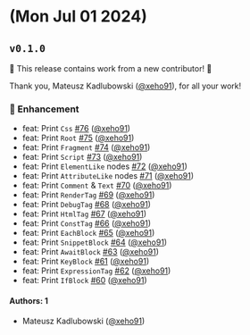 # (Mon Jul 01 2024)

## `v0.1.0`

:tada: This release contains work from a new contributor! :tada:

Thank you, Mateusz Kadlubowski ([@xeho91](https://github.com/xeho91)), for all your work!

### 🚀 Enhancement

- feat: Print `Css` [#76](https://github.com/xeho91/svelte-ast-print/pull/76) ([@xeho91](https://github.com/xeho91))
- feat: Print `Root` [#75](https://github.com/xeho91/svelte-ast-print/pull/75) ([@xeho91](https://github.com/xeho91))
- feat: Print `Fragment` [#74](https://github.com/xeho91/svelte-ast-print/pull/74) ([@xeho91](https://github.com/xeho91))
- feat: Print `Script` [#73](https://github.com/xeho91/svelte-ast-print/pull/73) ([@xeho91](https://github.com/xeho91))
- feat: Print `ElementLike` nodes [#72](https://github.com/xeho91/svelte-ast-print/pull/72) ([@xeho91](https://github.com/xeho91))
- feat: Print `AttributeLike` nodes [#71](https://github.com/xeho91/svelte-ast-print/pull/71) ([@xeho91](https://github.com/xeho91))
- feat: Print `Comment` & `Text` [#70](https://github.com/xeho91/svelte-ast-print/pull/70) ([@xeho91](https://github.com/xeho91))
- feat: Print `RenderTag` [#69](https://github.com/xeho91/svelte-ast-print/pull/69) ([@xeho91](https://github.com/xeho91))
- feat: Print `DebugTag` [#68](https://github.com/xeho91/svelte-ast-print/pull/68) ([@xeho91](https://github.com/xeho91))
- feat: Print `HtmlTag` [#67](https://github.com/xeho91/svelte-ast-print/pull/67) ([@xeho91](https://github.com/xeho91))
- feat: Print `ConstTag` [#66](https://github.com/xeho91/svelte-ast-print/pull/66) ([@xeho91](https://github.com/xeho91))
- feat: Print `EachBlock` [#65](https://github.com/xeho91/svelte-ast-print/pull/65) ([@xeho91](https://github.com/xeho91))
- feat: Print `SnippetBlock` [#64](https://github.com/xeho91/svelte-ast-print/pull/64) ([@xeho91](https://github.com/xeho91))
- feat: Print `AwaitBlock` [#63](https://github.com/xeho91/svelte-ast-print/pull/63) ([@xeho91](https://github.com/xeho91))
- feat: Print `KeyBlock` [#61](https://github.com/xeho91/svelte-ast-print/pull/61) ([@xeho91](https://github.com/xeho91))
- feat: Print `ExpressionTag` [#62](https://github.com/xeho91/svelte-ast-print/pull/62) ([@xeho91](https://github.com/xeho91))
- feat: Print `IfBlock` [#60](https://github.com/xeho91/svelte-ast-print/pull/60) ([@xeho91](https://github.com/xeho91))

#### Authors: 1

- Mateusz Kadlubowski ([@xeho91](https://github.com/xeho91))
